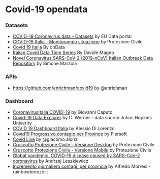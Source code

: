 # Covid-19 opendata

### Datasets

* [COVID-19 Coronavirus data - Datasets](https://data.europa.eu/euodp/en/data/dataset/covid-19-coronavirus-data) by EU Data portal
* [COVID-19 Italia - Monitoraggio situazione](https://github.com/pcm-dpc/COVID-19) by Protezione Civile
* [Covid 19 Italia](https://github.com/ondata/covid19italia) By onData
* [Italian Covid Data Time Series](https://github.com/DavideMagno/ItalianCovidData) By Davide Magno
* [Novel Coronavirus SARS-CoV-2 (2019-nCoV) Italian Outbreak Data Repository](https://github.com/sarscov2-it/data) by Simone Marzola

### APIs

* https://github.com/enrichman/covid19 by @enrichman

### Dashboard

* [CoronavirusItalia COVID-19](https://public.tableau.com/profile/giovanni.caputo#!/vizhome/COVID-19_15836095988890/NewDashboard?publish=yes) by Giovanni Caputo
* [Covid-19 Data Explorer](https://covid19.cwerner.ai/) by C. Werner - data source Johns Hopkins Univerity
* [COVID 19 Dashboard Italia](https://alessiodl.github.io/COVID19Dashboard/dist/index.html) by Alessio Di Lorenzo 
* [Covid19 Progressivo contagio per Province](http://www.piersoft.it/covid19/?fbclid=IwAR0vOPg4mZo13EohAWPnxdcJ4wLaernEO5GDRFM1C98JtVIBe-wZbNh7DV0) by Piersoft
* [Covid Live](https://www.covidlive.it/) by @giacomo.alonzi
* [Cruscotto Protezione Civile - Versione Desktop](http://opendatadpc.maps.arcgis.com/apps/opsdashboard/index.html#/b0c68bce2cce478eaac82fe38d4138b1) by Protezione Civile
* [Cruscotto Protezione Civile - Versione Mobile](http://opendatadpc.maps.arcgis.com/apps/opsdashboard/index.html#/dae18c330e8e4093bb090ab0aa2b4892) by Protezione Civile
* [Global pandemic. COVID-19 disease caused by SARS-CoV-2 coronavirus](https://avatorl.org/covid-19/?fbclid=IwAR1XSSnxizvvHCwBr_hPWsh_eyak2SE2hTFfKKLfeQLl2jGLIqQN3Ni8cSg) by Andrzej Leszkiewicz
* [Incremento giornaliero contagi, per provincia](https://datastudio.google.com/u/0/reporting/9f0b865e-bb18-4894-a7f4-acca6467c641/page/OnNHB?s=pkXn62iU3rQ) by Alfredo Morresi - rainbowbreeze.it 

